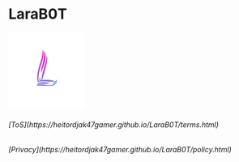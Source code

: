 # LaraB0T
<img style="width: 30%; height: 30 %;" src='https://github.com/HeitorDJAk47Gamer/LaraB0T/blob/master/imagens/Lara.png'>
<h6>[ToS](https://heitordjak47gamer.github.io/LaraB0T/terms.html)</h6>
<h6>[Privacy](https://heitordjak47gamer.github.io/LaraB0T/policy.html)</h6>
